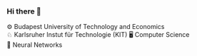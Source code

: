 ### Hi there 👋

⚙ Budapest University of Technology and Economics  
♘ Karlsruher Instut für Technologie (KIT)
🖥 Computer Science  
🤹 Neural Networks  
